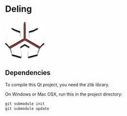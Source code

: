 Deling
======

![Deling](images/deling.png)

Dependencies
------------

To compile this Qt project, you need the zlib library.

On Windows or Mac OSX, run this in the project directory:

	git submodule init
	git submodule update
